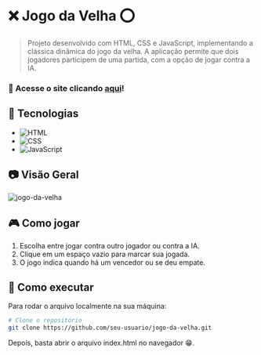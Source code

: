 # ❌ Jogo da Velha ⭕  

> Projeto desenvolvido com HTML, CSS e JavaScript, implementando a clássica dinâmica do jogo da velha. A aplicação permite que dois jogadores participem de uma partida, com a opção de jogar contra a IA.

### 🔗 Acesse o site clicando  **[aqui](https://emersonjuunior.github.io/jogo-da-velha/)**!


## 🚀 Tecnologias  
- ![HTML](https://img.shields.io/badge/HTML5-E34F26?style=for-the-badge&logo=html5&logoColor=white)  
- ![CSS](https://img.shields.io/badge/CSS3-1572B6?style=for-the-badge&logo=css3&logoColor=white)  
- ![JavaScript](https://img.shields.io/badge/JavaScript-F7DF1E?style=for-the-badge&logo=javascript&logoColor=black)  
  

## 📷 Visão Geral  
![jogo-da-velha](https://github.com/user-attachments/assets/6bc1fd1d-92c6-492a-85cf-3b64b0b9bbca)  

## 🎮 Como jogar  
1. Escolha entre jogar contra outro jogador ou contra a IA.  
2. Clique em um espaço vazio para marcar sua jogada.  
3. O jogo indica quando há um vencedor ou se deu empate.  

## 📂 Como executar  

Para rodar o arquivo localmente na sua máquina:  
```bash
# Clone o repositório
git clone https://github.com/seu-usuario/jogo-da-velha.git
```
Depois, basta abrir o arquivo index.html no navegador 😁.
